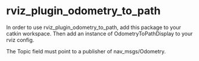 # rviz_plugin_odometry_to_path
In order to use rviz_plugin_odometry_to_path, add this package to your catkin workspace. Then add an instance of OdometryToPathDisplay to your rviz config.

The Topic field must point to a publisher of nav_msgs/Odometry. 
